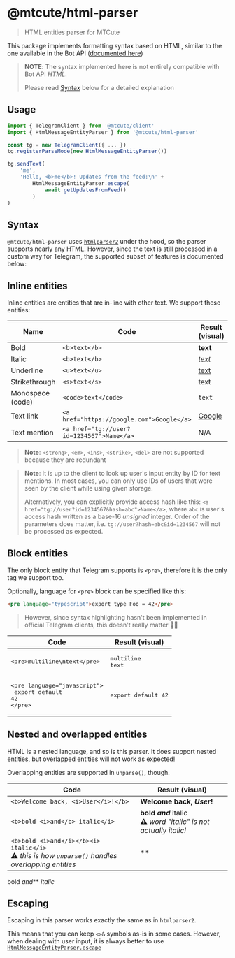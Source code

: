 # @mtcute/html-parser

> HTML entities parser for MTCute

This package implements formatting syntax based on HTML, similar to the one available in the Bot
API ([documented here](https://core.telegram.org/bots/api#html-style))

> **NOTE**: The syntax implemented here is not entirely compatible with Bot API _HTML_.
>
> Please read [Syntax](#syntax) below for a detailed explanation

## Usage

```typescript
import { TelegramClient } from '@mtcute/client'
import { HtmlMessageEntityParser } from '@mtcute/html-parser'

const tg = new TelegramClient({ ... })
tg.registerParseMode(new HtmlMessageEntityParser())

tg.sendText(
    'me',
    'Hello, <b>me</b>! Updates from the feed:\n' +
        HtmlMessageEntityParser.escape(
            await getUpdatesFromFeed()
        )
)
```

## Syntax

`@mtcute/html-parser` uses [`htmlparser2`](https://www.npmjs.com/package/htmlparser2) under the hood, so the parser
supports nearly any HTML. However, since the text is still processed in a custom way for Telegram, the supported subset
of features is documented below:

## Inline entities

Inline entities are entities that are in-line with other text. We support these entities:

| Name | Code | Result (visual)
|---|---|---|
| Bold | `<b>text</b>` | **text**
| Italic | `<b>text</b>` | _text_
| Underline | `<u>text</u>` | <u>text</u>
| Strikethrough | `<s>text</s>` | ~~text~~
| Monospace (code) | `<code>text</code>` | `text`
| Text link | `<a href="https://google.com">Google</a>` | [Google](https://google.com)
| Text mention | `<a href="tg://user?id=1234567">Name</a>` | N/A

> **Note**: `<strong>`, `<em>`, `<ins>`, `<strike>`, `<del>` are not supported because they are redundant

> **Note**: It is up to the client to look up user's input entity by ID for text mentions.
> In most cases, you can only use IDs of users that were seen by the client while using given storage.
>
> Alternatively, you can explicitly provide access hash like this:
> `<a href="tg://user?id=1234567&hash=abc">Name</a>`, where `abc` is user's access hash
> written as a base-16 *unsigned* integer. Order of the parameters does matter, i.e.
> `tg://user?hash=abc&id=1234567` will not be processed as expected.

## Block entities

The only block entity that Telegram supports is `<pre>`, therefore it is the only tag we support too.

Optionally, language for `<pre>` block can be specified like this:

```html
<pre language="typescript">export type Foo = 42</pre>
```

> However, since syntax highlighting hasn't been implemented in
> official Telegram clients, this doesn't really matter 🤷‍♀️

| Code | Result (visual)
|---|---|
| <pre>&lt;pre&gt;multiline\ntext&lt;/pre&gt;</pre> | <pre>multiline<br>text</pre>
| <pre>&lt;pre language="javascript"&gt;<br>  export default 42<br>&lt;/pre&gt;</pre> | <pre>export default 42</pre>

## Nested and overlapped entities

HTML is a nested language, and so is this parser. It does support nested entities, but overlapped entities will not work
as expected!

Overlapping entities are supported in `unparse()`, though.

| Code | Result (visual)
|---|---|
| `<b>Welcome back, <i>User</i>!</b>` | **Welcome back, _User_!**
| `<b>bold <i>and</b> italic</i>` | **bold _and_** italic<br>⚠️ <i>word "italic" is not actually italic!</i>
| `<b>bold <i>and</i></b><i> italic</i>`<br>⚠️ <i>this is how <code>unparse()</code> handles overlapping entities</i> | **
bold _and_** _italic_

## Escaping

Escaping in this parser works exactly the same as in `htmlparser2`.

This means that you can keep `<>&` symbols as-is in some cases. However, when dealing with user input, it is always
better to use [`HtmlMessageEntityParser.escape`](./classes/htmlmessageentityparser.html#escape)
